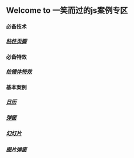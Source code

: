 ## Welcome to 一笑而过的js案例专区

#### 必备技术 
##### [粘性页脚]( https://forevercz.github.io/jsShow/sticky-footer)

#### 必备特效
##### [纺锤体特效]( https://forevercz.github.io/jsShow/fangChuiTi)

#### 基本案例
##### [日历]( https://forevercz.github.io/jsShow/Calendar)
##### [弹窗]( https://forevercz.github.io/jsShow/Pop)
##### [幻灯片]( https://forevercz.github.io/jsShow/Slide)
##### [图片弹窗]( https://forevercz.github.io/jsShow/picPop)